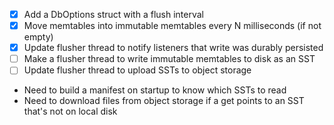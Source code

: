 - [x] Add a DbOptions struct with a flush interval
- [x] Move memtables into immutable memtables every N milliseconds (if not empty)
- [x] Update flusher thread to notify listeners that write was durably persisted
- [ ] Make a flusher thread to write immutable memtables to disk as an SST
- [ ] Update flusher thread to upload SSTs to object storage

- Need to build a manifest on startup to know which SSTs to read
- Need to download files from object storage if a get points to an SST that's not on local disk